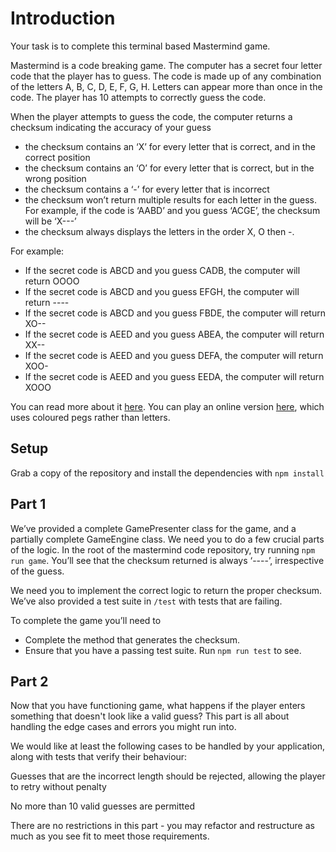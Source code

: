 # Introduction

Your task is to complete this terminal based Mastermind game.

Mastermind is a code breaking game. The computer has a secret four letter code
that the player has to guess. The code is made up of any combination of the letters
A, B, C, D, E, F, G, H. Letters can appear more than once in the code. The player
has 10 attempts to correctly guess the code.

When the player attempts to guess the code, the computer returns a checksum indicating the accuracy of your guess
- the checksum contains an ‘X’ for every letter that is correct, and in the correct position
- the checksum contains an ‘O’ for every letter that is correct, but in the wrong position
- the checksum contains a ‘-’ for every letter that is incorrect
- the checksum won’t return multiple results for each letter in the guess. For example, if the code is ‘AABD’ and you guess ‘ACGE’, the checksum will be ‘X---’
- the checksum always displays the letters in the order X, O then -.

For example:

- If the secret code is ABCD and you guess CADB, the computer will return OOOO
- If the secret code is ABCD and you guess EFGH, the computer will return ----
- If the secret code is ABCD and you guess FBDE, the computer will return XO--
- If the secret code is AEED and you guess ABEA, the computer will return XX--
- If the secret code is AEED and you guess DEFA, the computer will return XOO-
- If the secret code is AEED and you guess EEDA, the computer will return XOOO

You can read more about it
[here](https://en.wikipedia.org/wiki/Mastermind_(board_game)). You can play an
online version [here](http://www.webgamesonline.com/mastermind/index.php),
which uses coloured pegs rather than letters.

## Setup

Grab a copy of the repository and install the dependencies with `npm install`

## Part 1

We’ve provided a complete GamePresenter class for the game, and a partially
complete GameEngine class. We need you to do a few crucial parts of the logic.
In the root of the mastermind code repository, try running `npm run game`.
You’ll see that the checksum returned is always ‘----’, irrespective of the guess.

We need you to implement the correct logic to return the proper checksum.
We’ve also provided a test suite in `/test` with tests that are failing.

To complete the game you’ll need to
- Complete the method that generates the checksum.
- Ensure that you have a passing test suite. Run `npm run test` to see.

## Part 2

Now that you have functioning game, what happens if the player enters something
that doesn't look like a valid guess? This part is all about handling the edge
cases and errors you might run into.

We would like at least the following cases to be handled by your application,
along with tests that verify their behaviour:

Guesses that are the incorrect length should be rejected, allowing the player
to retry without penalty

No more than 10 valid guesses are permitted

There are no restrictions in this part - you may refactor and restructure as
much as you see fit to meet those requirements.
